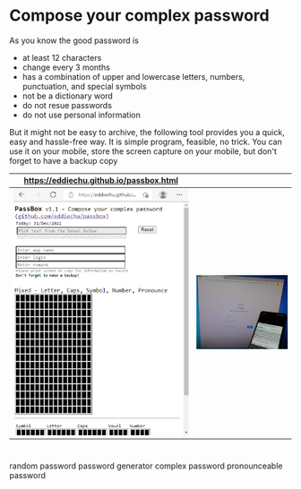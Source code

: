 # Compose your complex password

As you know the good password is
 - at least 12 characters
 - change every 3 months
 - has a combination of upper and lowercase letters, numbers, punctuation, and special symbols
 - not be a dictionary word
 - do not resue passwords
 - do not use personal information

But it might not be easy to archive, the following tool provides you a quick, easy and hassle-free way.
It is simple program, feasible, no trick.
You can use it on your mobile, store the screen capture on your mobile, but don't forget to have a backup copy

| https://eddiechu.github.io/passbox.html | |
|---------------|---------------|
|![alt text](https://raw.githubusercontent.com/eddiechu/passbox/main/image/screen1.gif)|![alt text](https://raw.githubusercontent.com/eddiechu/passbox/main/image/image1.png)|

#
random password
password generator
complex password
pronounceable password

